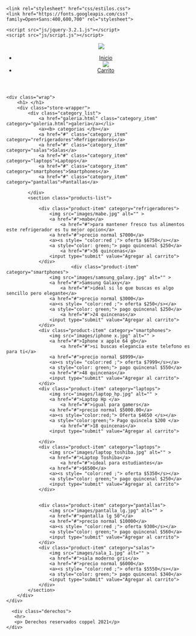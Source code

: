 <!DOCTYPE html>
<!--Realizado por Jose Luis Chay Caamal 2022 Coppel -->
<html lang="en">
<head>
	 <title> coppel buen fin</title>
	<meta charset="UTF-8">
	<meta name="viewport" content="width=device-width, user-scalable=no, initial-scale=1.0, maximum-scale=1.0, minimum-scale=1.0">


	<link rel="stylesheet" href="css/estilos.css">
	<link href="https://fonts.googleapis.com/css?family=Open+Sans:400,600,700" rel="stylesheet">

	<script src="js/jquery-3.2.1.js"></script>
	<script src="js/script.js"></script>
</head>
<body>


   <header>
     <div class="logo">
      <a href="index.html"><img src="images/coppel_3.png"><a/>
   </div>

 <div class="menu">

  <ul>
    <li><a href="inicio.html">Inicio</a></li>
    <img src="images/carrito_1.png"></a>
     <li><a href="carrito.html">Carrito</a></li>
     
  </ul>
  </div> 

  </header>



	
	<div class="wrap">
		<h1> </h1>
		<div class="store-wrapper">
			<div class="category_list">
				<a href="galeria.html" class="category_item" category="galeria.html">galeria</a></li>
				<a><b> categorias </b></a>
				<a href="#" class="category_item" category="refrigeradores">Refrigeradores</a>
				<a href="#" class="category_item" category="salas">Salas</a>
				<a href="#" class="category_item" category="laptops">Laptops</a>
				<a href="#" class="category_item" category="smartphones">Smartphones</a>
				<a href="#" class="category_item" category="pantallas">Pantallas</a>
				
			</div>
			<section class="products-list">
               
                <div class="product-item" category="refrigeradores">
					<img src="images/mabe.jpg" alt="" >
					<a href="#">mabe</a>
						<a href="#">para mantener fresco tus alimentos este refrigerador es tu mejor opcion</a>
					<a href="#">precio normal $7000</a>
					<a><s style= "color:red ;"> oferta $6750</s></a>
					<a style="color: green;"> pago quincenal $250</a>
						<a href="#">36 quincenas</a>
					<input type="submit" value="Agregar al carrito">
				</div> 
							<div class="product-item" category="smartphones">
					<img src="images/samsung_galaxy.jpg" alt="" >
					<a href="#">Samsung Galaxy</a>
						<a href="#">ideal si lo que buscas es algo sencillo pero elegante</a>
					<a href="#">precio normal $3000</a>
					<a><s style= "color:red ;"> oferta $250</s></a>
					<a style="color: green;"> pago quincenal $250</a>
						<a href="#">24 quincenas</a>
					<input type="submit" value="Agregar al carrito">
				</div>
				<div class="product-item" category="smartphones">
					<img src="images/iphone x.jpg" alt="" >
					<a href="#">Iphone x apple 64 gb</a>
						<a href="#">si buscas elegancia este telefono es para ti</a>
					<a href="#">precio normal $8999</a>
					<a><s style= "color:red ;"> oferta $7999</s></a>
					<a style="color: green;"> pago quincenal $550</a>
					<a href="#">48 quincenas</a>
					<input type="submit" value="Agregar al carrito">
				</div>
				<div class="product-item" category="laptops">
					<img src="images/laptop_hp.jpg" alt="" >
					<a href="#">Laptop Hp </a>
						<a href="#">igual para gamers</a>
					<a href="#">precio normal $5000.00</a>
					<a><s style="color:red;"> Oferta $4650 </s></a>
					<a style="color:green;"> Pago quincela $200 </a>
						<a href="#">18 quincenas</a>
					<input type="submit" value="Agregar al carrito">
		
				</div>
				<div class="product-item" category="laptops">
					<img src="images/laptop_toshiba.jpg" alt="" >
					<a href="#">Laptop Toshiba</a>
						<a href="#">ideal para estudiantes</a>
					<a href="#">$6500</a>
					<a><s style= "color:red ;"> oferta $5350</s></a>
					<a style="color: green;"> pago quincenal $250</a>
					<input type="submit" value="Agregar al carrito">
				</div>

	
				<div class="product-item" category="pantallas">
					<img src="images/pantalla_lg.jpg" alt="" >
					<a href="#">pantalla lg 50"</a>
					<a href="#">precio normal $10000</a>
					<a><s style= "color:red ;"> oferta 9300</s></a>
					<a style="color: green;"> pago quincenal $560</a>
					<input type="submit" value="Agregar al carrito">
				</div>
				<div class="product-item" category="salas">
					<img src="images/sala_1.jpg" alt="" >
					<a href="#">sala moderno gris</a>
					<a href="#">precio normal $6000</a>
					<a><s style= "color:red ;"> oferta $5550</s></a>
					<a style="color: green;"> pago quincenal $340</a>
					<input type="submit" value="Agregar al carrito">
				</div>
			</section>
		</div>
	</div>


<div class="cuerpo"

      <div class="derechos">
       <hr>
       <p> Derechos reservados coppel 2021</p>
    </div>


</body>
</html>
